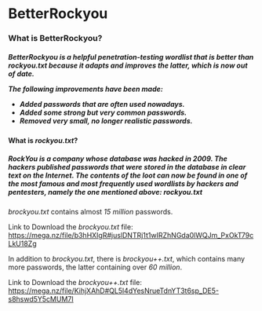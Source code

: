 # 
<h1> BetterRockyou </h1>     

<h3> What is BetterRockyou? </h3>    

<h5> BetterRockyou is a helpful <i>penetration-testing wordlist</i> that is better than <em> rockyou.txt </em> because it adapts and improves the latter, which is now out of date. 
  </br>    

  The following improvements have been made: 
  
  - Added passwords that are often used nowadays.
  - Added some strong but very common passwords.  
  - Removed very small, no longer realistic passwords. </h5>   
 
   
  <h4> What is <i>rockyou.txt</i>? </h4>  
  
 <h5> RockYou is a company whose database was hacked in 2009. The hackers published passwords that were stored in the database in clear text on the Internet. The contents of the loot can now be found in one of the most famous and most frequently used wordlists by hackers and pentesters, namely the one mentioned above: <em> rockyou.txt </em> </h5> 
 
 <em> brockyou.txt </em> contains almost <em>15 million</em> passwords. 
 </br>

Link to Download the <i>brockyou.txt</i> file: https://mega.nz/file/b3hHXIgR#juslDNTRj1t1wIRZhNGda0lWQJm_PxOkT79cLkU18Zg


In addition to <i>brockyou.txt</i>, there is <i>brockyou++.txt</i>, which contains many more passwords, the latter containing over <i>60 million</i>.


Link to Download the <i>brockyou++.txt</i> file: https://mega.nz/file/KihjXAhD#QL5l4dYesNrueTdnYT3t6sp_DE5-s8hswd5Y5cMUM7I


